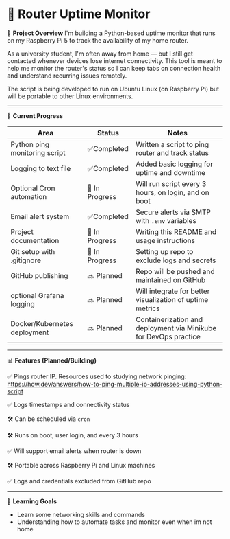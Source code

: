 # 📡 Router Uptime Monitor

📌 **Project Overview** 
I'm building a Python-based uptime monitor that runs on my Raspberry Pi 5 to track the availability of my home router.

As a university student, I'm often away from home — but I still get contacted whenever devices lose internet connectivity. This tool is meant to help me monitor the router's status so I can keep tabs on connection health and understand recurring issues remotely.

The script is being developed to run on Ubuntu Linux (on Raspberry Pi) but will be portable to other Linux environments.

---

🚧 **Current Progress**

| Area                          | Status         | Notes                                                                |
|-------------------------------|----------------|----------------------------------------------------------------------|
| Python ping monitoring script | ✅Completed    | Written a script to ping router and track status                     |
| Logging to text file          | ✅Completed    | Added basic logging for uptime and downtime                          |
| Optional Cron automation      | 🚧 In Progress | Will run script every 3 hours, on login, and on boot                 |
| Email alert system            | ✅Completed    | Secure alerts via SMTP with `.env` variables                         |
| Project documentation         | 🚧 In Progress | Writing this README and usage instructions                           |
| Git setup with .gitignore     | 🚧 In Progress | Setting up repo to exclude logs and secrets                          |
| GitHub publishing             | 🔜 Planned     | Repo will be pushed and maintained on GitHub                         |
| optional Grafana logging      | 🔜 Planned     | Will integrate for better visualization of uptime metrics            |
| Docker/Kubernetes deployment  | 🔜 Planned     | Containerization and deployment via Minikube for DevOps practice     |

---

📊 **Features (Planned/Building)**

✅ Pings router IP. Resources used to studying network pinging: https://how.dev/answers/how-to-ping-multiple-ip-addresses-using-python-script
 
✅ Logs timestamps and connectivity status 

🛠️ Can be scheduled via `cron` 

🛠️ Runs on boot, user login, and every 3 hours

✅ Will support email alerts when router is down 

🛠️ Portable across Raspberry Pi and Linux machines

✅ Logs and credentials excluded from GitHub repo

---

🧠 **Learning Goals**

- Learn some networking skills and commands
- Understanding how to automate tasks and monitor even when im not home
